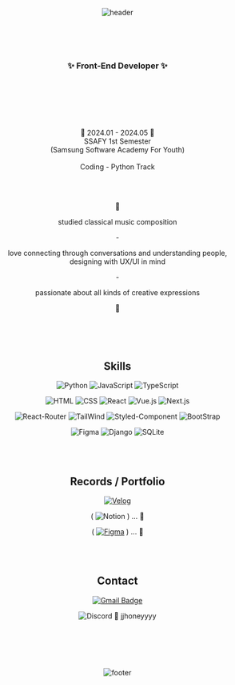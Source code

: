 <div align="center">
  
![header](https://capsule-render.vercel.app/api?type=venom&color=gradient&customColorList=27&height=200&section=header&text=Hi!%20It's%20me,%20Jihyeon&fontSize=40&fontAlignY=40&stroke=37474F)

<br>
<br>
<br>

### :sparkles: Front-End Developer :sparkles:

<br>
<br>
<br>
<br>
<br>

:seedling: 2024.01 - 2024.05 :seedling:
<br>
SSAFY 1st Semester
<br>
(Samsung Software Academy For Youth)
<br>
<br>
Coding - Python Track


<br>
<br>

:rabbit:

studied classical music composition

\-

love connecting through conversations and understanding people,
<br>
designing with UX/UI in mind

\-

passionate about all kinds of creative expressions

:rabbit:

<br>
<br>
<br>


## Skills

<div>
  
![Python](	https://img.shields.io/badge/Python-3776AB?style=for-the-badge&logo=python&logoColor=white)
![JavaScript](https://img.shields.io/badge/JavaScript-F7DF1E?style=for-the-badge&logo=JavaScript&logoColor=white)
![TypeScript](https://img.shields.io/badge/TypeScript-007ACC?style=for-the-badge&logo=typescript&logoColor=white)

</div>

<div>

![HTML](https://img.shields.io/badge/HTML5-E34F26?style=for-the-badge&logo=html5&logoColor=white)
![CSS](https://img.shields.io/badge/CSS3-1572B6?style=for-the-badge&logo=css3&logoColor=white)
![React](https://img.shields.io/badge/React-20232A?style=for-the-badge&logo=react&logoColor=61DAFB)
![Vue.js](https://img.shields.io/badge/Vue.js-35495E?style=for-the-badge&logo=vue.js&logoColor=4FC08D)
![Next.js](https://img.shields.io/badge/Next.js-000?logo=nextdotjs&logoColor=fff&style=for-the-badge)

</div>

<div>

![React-Router](https://img.shields.io/badge/React_Router-CA4245?style=for-the-badge&logo=react-router&logoColor=white)
![TailWind](https://img.shields.io/badge/Tailwind_CSS-38B2AC?style=for-the-badge&logo=tailwind-css&logoColor=white)
![Styled-Component](https://img.shields.io/badge/styled--components-DB7093?style=for-the-badge&logo=styled-components&logoColor=white)
![BootStrap](https://img.shields.io/badge/Bootstrap-563D7C?style=for-the-badge&logo=bootstrap&logoColor=white)

</div>

<div>
  
![Figma](https://img.shields.io/badge/Figma-F24E1E?style=for-the-badge&logo=figma&logoColor=white)
![Django](https://img.shields.io/badge/Django-092E20?style=for-the-badge&logo=django&logoColor=white)
![SQLite](https://img.shields.io/badge/SQLite-07405E?style=for-the-badge&logo=sqlite&logoColor=white)

</div>

<br>
<br>

## Records / Portfolio
  
<div>

[![Velog](https://img.shields.io/badge/Velog-20C997?style=for-the-badge&logo=velog&logoColor=white)](https://velog.io/@jjhoneyyyy/)

( ![Notion](https://img.shields.io/badge/Notion-000000?style=for-the-badge&logo=notion&logoColor=white) )
... :construction: 

( [![Figma](https://img.shields.io/badge/Figma-F24E1E?style=for-the-badge&logo=figma&logoColor=white)](https://www.figma.com/@jihyeon4) )
... :construction: 

</div>

<br>
<br>

## Contact

<div>

[![Gmail Badge](https://img.shields.io/badge/Gmail-d14836?style=for-the-badge&logo=Gmail&logoColor=white&link=mailto:jjhoneyyyy@gmail.com)](mailto:jjhoneyyyy@gmail.com)

![Discord](https://img.shields.io/badge/Discord-7289DA?style=for-the-badge&logo=discord&logoColor=white) :purple_heart: jjhoneyyyy

</div>

<br>
<br>
<br>
<br>

![footer](https://capsule-render.vercel.app/api?type=waving&color=gradient&customColorList=27&height=150&section=footer&text=Enjoy%20your%20time%20Here%20!&fontSize=30&fontAlignY=60&animation=twinkling)

</div>
